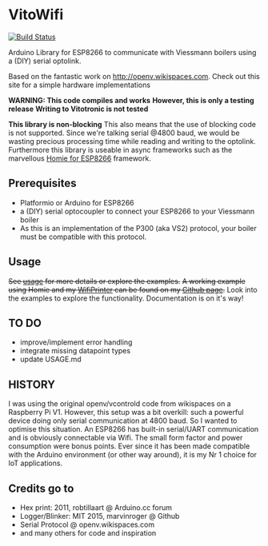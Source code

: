 # VitoWifi
[![Build Status](https://travis-ci.org/bertmelis/VitoWifi.svg?branch=master)](https://travis-ci.org/bertmelis/VitoWifi)

Arduino Library for ESP8266 to communicate with Viessmann boilers using a (DIY) serial optolink.

Based on the fantastic work on http://openv.wikispaces.com. Check out this site for a simple hardware implementations

**WARNING: This code compiles and works**
**However, this is only a testing release**
**Writing to Vitotronic is not tested**

**This library is non-blocking**
This also means that the use of blocking code is not supported.
Since we're talking serial @4800 baud, we would be wasting precious processing time while reading and writing to the optolink. Furthermore this library is useable in async frameworks such as the marvellous <a href="https://github.com/marvinroger/homie-esp8266">Homie for ESP8266</a> framework.


## Prerequisites
- Platformio or Arduino for ESP8266
- a (DIY) serial optocoupler to connect your ESP8266 to your Viessmann boiler
- As this is an implementation of the P300 (aka VS2) protocol, your boiler must be compatible with this protocol.

## Usage
~~See [usage](https://github.com/bertmelis/VitoWifi/blob/master/USAGE.md) for more details or explore the examples.~~
~~A working example using Homie and my [WifiPrinter](https://github.com/bertmelis/WifiPrinter) can be found on my [Github page](https://github.com/bertmelis/homie-boiler).~~
Look into the examples to explore the functionality. Documentation is on it's way!

## TO DO
- improve/implement error handling
- integrate missing datapoint types
- update USAGE.md


## HISTORY
I was using the original openv/vcontrold code from wikispaces on a Raspberry Pi V1. However, this setup was a bit overkill: such a powerful device doing only serial communication at 4800 baud. So I wanted to optimise this situation.
An ESP8266 has built-in serial/UART communication and is obviously connectable via Wifi. The small form factor and power consumption were bonus points. Ever since it has been made compatible with the Arduino environment (or other way around), it is my Nr 1 choice for IoT applications.


## Credits go to
- Hex print: 2011, robtillaart @ Arduino.cc forum
- Logger/Blinker: MIT 2015, marvinroger @ Github
- Serial Protocol @ openv.wikispaces.com
- and many others for code and inspiration
